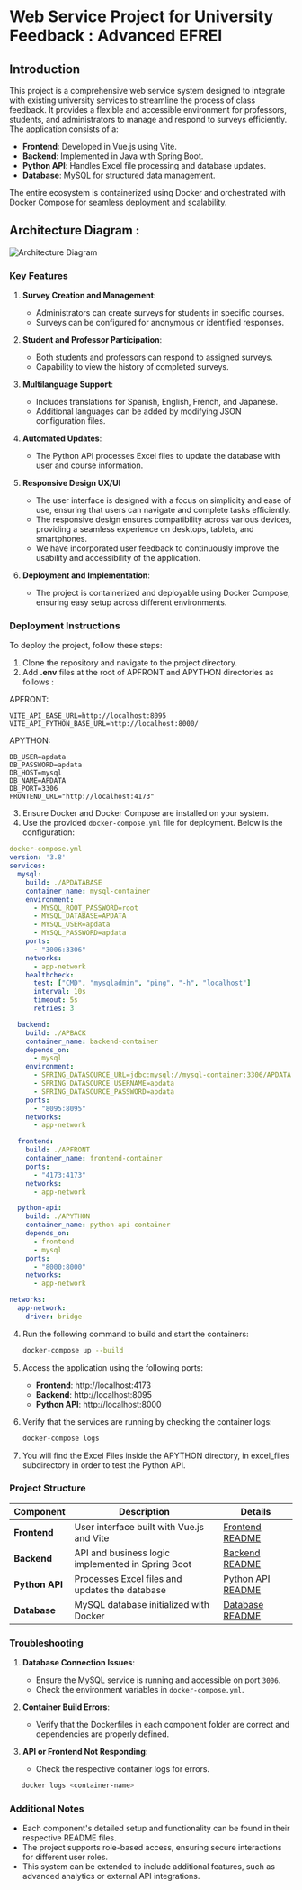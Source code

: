 # Web Service Project for University Feedback : Advanced EFREI

## Introduction
This project is a comprehensive web service system designed to integrate with existing university services to streamline the process of class feedback. It provides a flexible and accessible environment for professors, students, and administrators to manage and respond to surveys efficiently. The application consists of a:

- **Frontend**: Developed in Vue.js using Vite.
- **Backend**: Implemented in Java with Spring Boot.
- **Python API**: Handles Excel file processing and database updates.
- **Database**: MySQL for structured data management.

The entire ecosystem is containerized using Docker and orchestrated with Docker Compose for seamless deployment and scalability.

## Architecture Diagram :

![Architecture Diagram](Layer%20Diagram%20Advanced%20EFREI.drawio.png?raw=true "Architecture Diagram")

### Key Features
1. **Survey Creation and Management**:
   - Administrators can create surveys for students in specific courses.
   - Surveys can be configured for anonymous or identified responses.

2. **Student and Professor Participation**:
   - Both students and professors can respond to assigned surveys.
   - Capability to view the history of completed surveys.

3. **Multilanguage Support**:
   - Includes translations for Spanish, English, French, and Japanese.
   - Additional languages can be added by modifying JSON configuration files.

4. **Automated Updates**:
   - The Python API processes Excel files to update the database with user and course information.

5. **Responsive Design UX/UI**
    - The user interface is designed with a focus on simplicity and ease of use, ensuring that users can navigate and complete tasks efficiently.
    - The responsive design ensures compatibility across various devices, providing a seamless experience on desktops, tablets, and smartphones.
    - We have incorporated user feedback to continuously improve the usability and accessibility of the application.

6. **Deployment and Implementation**:
   - The project is containerized and deployable using Docker Compose, ensuring easy setup across different environments.

### Deployment Instructions
To deploy the project, follow these steps:

1. Clone the repository and navigate to the project directory.
2. Add **.env** files at the root of APFRONT and APYTHON directories as follows :

APFRONT:
```env
VITE_API_BASE_URL=http://localhost:8095
VITE_API_PYTHON_BASE_URL=http://localhost:8000/
```

APYTHON:
```env
DB_USER=apdata
DB_PASSWORD=apdata
DB_HOST=mysql
DB_NAME=APDATA
DB_PORT=3306
FRONTEND_URL="http://localhost:4173"
```

3. Ensure Docker and Docker Compose are installed on your system.
4. Use the provided `docker-compose.yml` file for deployment. Below is the configuration:

```yaml
docker-compose.yml
version: '3.8'
services:
  mysql:
    build: ./APDATABASE
    container_name: mysql-container
    environment:
      - MYSQL_ROOT_PASSWORD=root
      - MYSQL_DATABASE=APDATA
      - MYSQL_USER=apdata
      - MYSQL_PASSWORD=apdata
    ports:
      - "3006:3306"
    networks:
      - app-network
    healthcheck:
      test: ["CMD", "mysqladmin", "ping", "-h", "localhost"]
      interval: 10s
      timeout: 5s
      retries: 3

  backend: 
    build: ./APBACK
    container_name: backend-container
    depends_on:
      - mysql
    environment:
      - SPRING_DATASOURCE_URL=jdbc:mysql://mysql-container:3306/APDATA
      - SPRING_DATASOURCE_USERNAME=apdata
      - SPRING_DATASOURCE_PASSWORD=apdata
    ports:
      - "8095:8095"
    networks:
      - app-network

  frontend:
    build: ./APFRONT
    container_name: frontend-container
    ports:
      - "4173:4173"
    networks:
      - app-network

  python-api:
    build: ./APYTHON
    container_name: python-api-container
    depends_on:
      - frontend
      - mysql
    ports:
      - "8000:8000"
    networks:
      - app-network

networks:
  app-network:
    driver: bridge
```

4. Run the following command to build and start the containers:

   ```bash
   docker-compose up --build
   ```

5. Access the application using the following ports:
   - **Frontend**: http://localhost:4173
   - **Backend**: http://localhost:8095
   - **Python API**: http://localhost:8000

6. Verify that the services are running by checking the container logs:

   ```bash
   docker-compose logs
   ```

7. You will find the Excel Files inside the APYTHON directory, in excel_files subdirectory in order to test the Python API.

### Project Structure

| Component  | Description | Details |
|------------|-------------|---------|
| **Frontend**  | User interface built with Vue.js and Vite | [Frontend README](./APFRONT/README.md) |
| **Backend**   | API and business logic implemented in Spring Boot | [Backend README](./APBACK/README.md) |
| **Python API**| Processes Excel files and updates the database | [Python API README](./APYTHON/README.md) |
| **Database**  | MySQL database initialized with Docker | [Database README](./APDATABASE/README.md) |

### Troubleshooting
1. **Database Connection Issues**:
   - Ensure the MySQL service is running and accessible on port `3006`.
   - Check the environment variables in `docker-compose.yml`.

2. **Container Build Errors**:
   - Verify that the Dockerfiles in each component folder are correct and dependencies are properly defined.

3. **API or Frontend Not Responding**:
   - Check the respective container logs for errors.

```bash
   docker logs <container-name>
```

### Additional Notes
- Each component's detailed setup and functionality can be found in their respective README files.
- The project supports role-based access, ensuring secure interactions for different user roles.
- This system can be extended to include additional features, such as advanced analytics or external API integrations.

